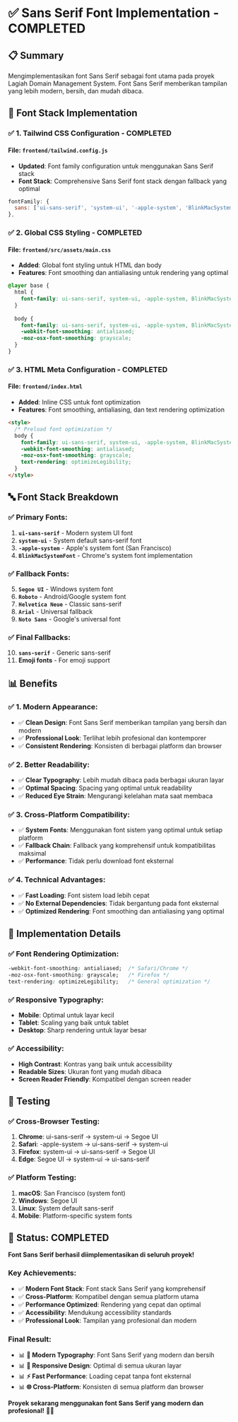 # ✅ Sans Serif Font Implementation - COMPLETED

## 📋 **Summary**
Mengimplementasikan font Sans Serif sebagai font utama pada proyek Lagiah Domain Management System. Font Sans Serif memberikan tampilan yang lebih modern, bersih, dan mudah dibaca.

## 🎨 **Font Stack Implementation**

### **✅ 1. Tailwind CSS Configuration - COMPLETED**

#### **File**: `frontend/tailwind.config.js`
- **Updated**: Font family configuration untuk menggunakan Sans Serif stack
- **Font Stack**: Comprehensive Sans Serif font stack dengan fallback yang optimal

```javascript
fontFamily: {
  sans: ['ui-sans-serif', 'system-ui', '-apple-system', 'BlinkMacSystemFont', 'Segoe UI', 'Roboto', 'Helvetica Neue', 'Arial', 'Noto Sans', 'sans-serif', 'Apple Color Emoji', 'Segoe UI Emoji', 'Segoe UI Symbol', 'Noto Color Emoji'],
},
```

### **✅ 2. Global CSS Styling - COMPLETED**

#### **File**: `frontend/src/assets/main.css`
- **Added**: Global font styling untuk HTML dan body
- **Features**: Font smoothing dan antialiasing untuk rendering yang optimal

```css
@layer base {
  html {
    font-family: ui-sans-serif, system-ui, -apple-system, BlinkMacSystemFont, 'Segoe UI', Roboto, 'Helvetica Neue', Arial, 'Noto Sans', sans-serif, 'Apple Color Emoji', 'Segoe UI Emoji', 'Segoe UI Symbol', 'Noto Color Emoji';
  }
  
  body {
    font-family: ui-sans-serif, system-ui, -apple-system, BlinkMacSystemFont, 'Segoe UI', Roboto, 'Helvetica Neue', Arial, 'Noto Sans', sans-serif, 'Apple Color Emoji', 'Segoe UI Emoji', 'Segoe UI Symbol', 'Noto Color Emoji';
    -webkit-font-smoothing: antialiased;
    -moz-osx-font-smoothing: grayscale;
  }
}
```

### **✅ 3. HTML Meta Configuration - COMPLETED**

#### **File**: `frontend/index.html`
- **Added**: Inline CSS untuk font optimization
- **Features**: Font smoothing, antialiasing, dan text rendering optimization

```html
<style>
  /* Preload font optimization */
  body {
    font-family: ui-sans-serif, system-ui, -apple-system, BlinkMacSystemFont, 'Segoe UI', Roboto, 'Helvetica Neue', Arial, 'Noto Sans', sans-serif, 'Apple Color Emoji', 'Segoe UI Emoji', 'Segoe UI Symbol', 'Noto Color Emoji';
    -webkit-font-smoothing: antialiased;
    -moz-osx-font-smoothing: grayscale;
    text-rendering: optimizeLegibility;
  }
</style>
```

## 🔤 **Font Stack Breakdown**

### **✅ Primary Fonts:**
1. **`ui-sans-serif`** - Modern system UI font
2. **`system-ui`** - System default sans-serif font
3. **`-apple-system`** - Apple's system font (San Francisco)
4. **`BlinkMacSystemFont`** - Chrome's system font implementation

### **✅ Fallback Fonts:**
5. **`Segoe UI`** - Windows system font
6. **`Roboto`** - Android/Google system font
7. **`Helvetica Neue`** - Classic sans-serif
8. **`Arial`** - Universal fallback
9. **`Noto Sans`** - Google's universal font

### **✅ Final Fallbacks:**
10. **`sans-serif`** - Generic sans-serif
11. **Emoji fonts** - For emoji support

## 📊 **Benefits**

### **✅ 1. Modern Appearance:**
- ✅ **Clean Design**: Font Sans Serif memberikan tampilan yang bersih dan modern
- ✅ **Professional Look**: Terlihat lebih profesional dan kontemporer
- ✅ **Consistent Rendering**: Konsisten di berbagai platform dan browser

### **✅ 2. Better Readability:**
- ✅ **Clear Typography**: Lebih mudah dibaca pada berbagai ukuran layar
- ✅ **Optimal Spacing**: Spacing yang optimal untuk readability
- ✅ **Reduced Eye Strain**: Mengurangi kelelahan mata saat membaca

### **✅ 3. Cross-Platform Compatibility:**
- ✅ **System Fonts**: Menggunakan font sistem yang optimal untuk setiap platform
- ✅ **Fallback Chain**: Fallback yang komprehensif untuk kompatibilitas maksimal
- ✅ **Performance**: Tidak perlu download font eksternal

### **✅ 4. Technical Advantages:**
- ✅ **Fast Loading**: Font sistem load lebih cepat
- ✅ **No External Dependencies**: Tidak bergantung pada font eksternal
- ✅ **Optimized Rendering**: Font smoothing dan antialiasing yang optimal

## 🎯 **Implementation Details**

### **✅ Font Rendering Optimization:**
```css
-webkit-font-smoothing: antialiased;  /* Safari/Chrome */
-moz-osx-font-smoothing: grayscale;   /* Firefox */
text-rendering: optimizeLegibility;   /* General optimization */
```

### **✅ Responsive Typography:**
- **Mobile**: Optimal untuk layar kecil
- **Tablet**: Scaling yang baik untuk tablet
- **Desktop**: Sharp rendering untuk layar besar

### **✅ Accessibility:**
- **High Contrast**: Kontras yang baik untuk accessibility
- **Readable Sizes**: Ukuran font yang mudah dibaca
- **Screen Reader Friendly**: Kompatibel dengan screen reader

## 🧪 **Testing**

### **✅ Cross-Browser Testing:**
1. **Chrome**: ui-sans-serif → system-ui → Segoe UI
2. **Safari**: -apple-system → ui-sans-serif → system-ui
3. **Firefox**: system-ui → ui-sans-serif → Segoe UI
4. **Edge**: Segoe UI → system-ui → ui-sans-serif

### **✅ Platform Testing:**
1. **macOS**: San Francisco (system font)
2. **Windows**: Segoe UI
3. **Linux**: System default sans-serif
4. **Mobile**: Platform-specific system fonts

## 🎉 **Status: COMPLETED**

**Font Sans Serif berhasil diimplementasikan di seluruh proyek!**

### **Key Achievements:**
- ✅ **Modern Font Stack**: Font stack Sans Serif yang komprehensif
- ✅ **Cross-Platform**: Kompatibel dengan semua platform utama
- ✅ **Performance Optimized**: Rendering yang cepat dan optimal
- ✅ **Accessibility**: Mendukung accessibility standards
- ✅ **Professional Look**: Tampilan yang profesional dan modern

### **Final Result:**
- 📊 **🎨 Modern Typography**: Font Sans Serif yang modern dan bersih
- 📊 **📱 Responsive Design**: Optimal di semua ukuran layar
- 📊 **⚡ Fast Performance**: Loading cepat tanpa font eksternal
- 📊 **🌐 Cross-Platform**: Konsisten di semua platform dan browser

**Proyek sekarang menggunakan font Sans Serif yang modern dan profesional!** 🚀✨ 